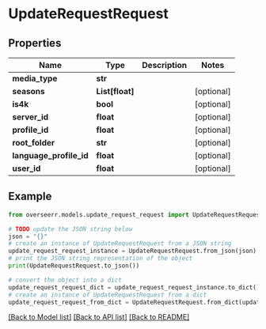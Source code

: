 # UpdateRequestRequest


## Properties

Name | Type | Description | Notes
------------ | ------------- | ------------- | -------------
**media_type** | **str** |  | 
**seasons** | **List[float]** |  | [optional] 
**is4k** | **bool** |  | [optional] 
**server_id** | **float** |  | [optional] 
**profile_id** | **float** |  | [optional] 
**root_folder** | **str** |  | [optional] 
**language_profile_id** | **float** |  | [optional] 
**user_id** | **float** |  | [optional] 

## Example

```python
from overseerr.models.update_request_request import UpdateRequestRequest

# TODO update the JSON string below
json = "{}"
# create an instance of UpdateRequestRequest from a JSON string
update_request_request_instance = UpdateRequestRequest.from_json(json)
# print the JSON string representation of the object
print(UpdateRequestRequest.to_json())

# convert the object into a dict
update_request_request_dict = update_request_request_instance.to_dict()
# create an instance of UpdateRequestRequest from a dict
update_request_request_from_dict = UpdateRequestRequest.from_dict(update_request_request_dict)
```
[[Back to Model list]](../README.md#documentation-for-models) [[Back to API list]](../README.md#documentation-for-api-endpoints) [[Back to README]](../README.md)


